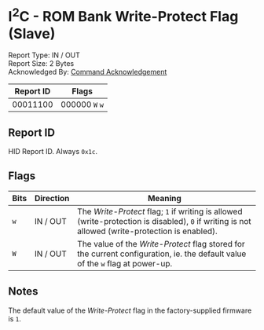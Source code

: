 # I<sup>2</sup>C - ROM Bank Write-Protect Flag (Slave)
Report Type: IN / OUT<br />
Report Size: 2 Bytes<br />
Acknowledged By: [Command Acknowledgement](0x01.md)

| Report ID | Flags                    |
|-----------|--------------------------|
| 00011100  | 000000&nbsp;`W`&nbsp;`w` |

## Report ID
HID Report ID.  Always `0x1c`.

## Flags
| Bits | Direction | Meaning                                                                                                                                          |
|------|-----------|--------------------------------------------------------------------------------------------------------------------------------------------------|
| `w`  | IN / OUT  | The _Write-Protect_ flag; `1` if writing is allowed (write-protection is disabled), `0` if writing is not allowed (write-protection is enabled). |
| `W`  | IN / OUT  | The value of the _Write-Protect_ flag stored for the current configuration, ie. the default value of the `w` flag at power-up.                   |

## Notes
The default value of the _Write-Protect_ flag in the factory-supplied firmware is `1`.
